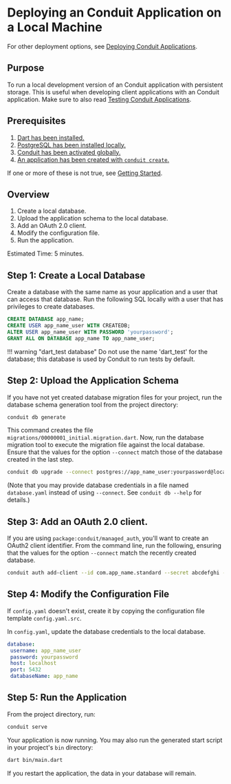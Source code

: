 # Deploying an Conduit Application on a Local Machine

For other deployment options, see [Deploying Conduit Applications]().

## Purpose

To run a local development version of an Conduit application with persistent storage. This is useful when developing client applications with an Conduit application. Make sure to also read [Testing Conduit Applications](../testing/index.md).

## Prerequisites

1. [Dart has been installed.](https://www.dartlang.org/install)
2. [PostgreSQL has been installed locally.](../getting_started.md)
3. [Conduit has been activated globally.](../getting_started.md)
4. [An application has been created with `conduit create`.](../getting_started.md)

If one or more of these is not true, see [Getting Started](../getting_started.md).

## Overview

1. Create a local database.
2. Upload the application schema to the local database.
3. Add an OAuth 2.0 client.
4. Modify the configuration file.
5. Run the application.

Estimated Time: 5 minutes.

## Step 1: Create a Local Database

Create a database with the same name as your application and a user that can access that database. Run the following SQL locally with a user that has privileges to create databases.

```sql
CREATE DATABASE app_name;
CREATE USER app_name_user WITH CREATEDB;
ALTER USER app_name_user WITH PASSWORD 'yourpassword';
GRANT ALL ON DATABASE app_name TO app_name_user;
```

!!! warning "dart\_test database" Do not use the name 'dart\_test' for the database; this database is used by Conduit to run tests by default.

## Step 2: Upload the Application Schema

If you have not yet created database migration files for your project, run the database schema generation tool from the project directory:

```bash
conduit db generate
```

This command creates the file `migrations/00000001_initial.migration.dart`. Now, run the database migration tool to execute the migration file against the local database. Ensure that the values for the option `--connect` match those of the database created in the last step.

```bash
conduit db upgrade --connect postgres://app_name_user:yourpassword@localhost:5432/app_name
```

\(Note that you may provide database credentials in a file named `database.yaml` instead of using `--connect`. See `conduit db --help` for details.\)

## Step 3: Add an OAuth 2.0 client.

If you are using `package:conduit/managed_auth`, you'll want to create an OAuth2 client identifier. From the command line, run the following, ensuring that the values for the option `--connect` match the recently created database.

```bash
conduit auth add-client --id com.app_name.standard --secret abcdefghi --connect postgres://app_name_user:yourpassword@localhost:5432/app_name
```

## Step 4: Modify the Configuration File

If `config.yaml` doesn't exist, create it by copying the configuration file template `config.yaml.src`.

In `config.yaml`, update the database credentials to the local database.

```yaml
database:
 username: app_name_user
 password: yourpassword
 host: localhost
 port: 5432
 databaseName: app_name
```

## Step 5: Run the Application

From the project directory, run:

```bash
conduit serve
```

Your application is now running. You may also run the generated start script in your project's `bin` directory:

```bash
dart bin/main.dart
```

If you restart the application, the data in your database will remain.

